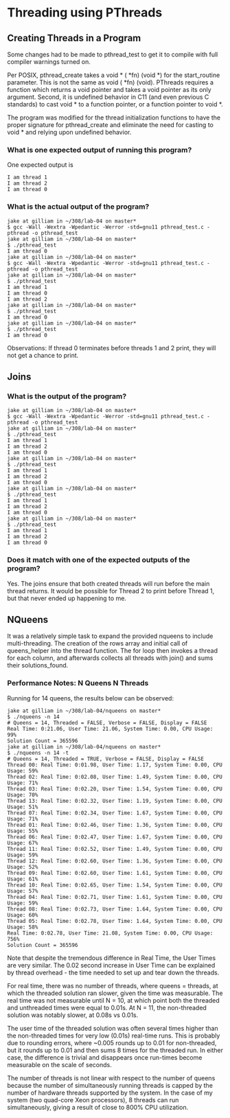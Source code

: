 # Threading using PThreads

## Creating Threads in a Program

Some changes had to be made to pthread_test to get it to compile
with full compiler warnings turned on.

Per POSIX, pthread_create takes a void * ( *fn) (void *) for the
start_routine parameter. This is not the same as void ( *fn) (void).
PThreads requires a function which returns a void pointer and takes a void
pointer as its only argument. Second, it is undefined behavior in C11 (and even previous C standards) to
cast void * to a function pointer, or a function pointer to void *.

The program was modified for the thread initialization
functions to have the proper signature for pthread_create and
eliminate the need for casting to void * and relying upon
undefined behavior.

### What is one expected output of running this program?

One expected output is
```
I am thread 1
I am thread 2
I am thread 0
```

### What is the actual output of the program?
```
jake at gilliam in ~/308/lab-04 on master*
$ gcc -Wall -Wextra -Wpedantic -Werror -std=gnu11 pthread_test.c -pthread -o pthread_test
jake at gilliam in ~/308/lab-04 on master*
$ ./pthread_test
I am thread 0
jake at gilliam in ~/308/lab-04 on master*
$ gcc -Wall -Wextra -Wpedantic -Werror -std=gnu11 pthread_test.c -pthread -o pthread_test
jake at gilliam in ~/308/lab-04 on master*
$ ./pthread_test
I am thread 1
I am thread 0
I am thread 2
jake at gilliam in ~/308/lab-04 on master*
$ ./pthread_test
I am thread 0
jake at gilliam in ~/308/lab-04 on master*
$ ./pthread_test
I am thread 0
```

Observations: If thread 0 terminates before threads 1 and 2 print, they will not
get a chance to print.

## Joins

### What is the output of the program?

```
jake at gilliam in ~/308/lab-04 on master*
$ gcc -Wall -Wextra -Wpedantic -Werror -std=gnu11 pthread_test.c -pthread -o pthread_test
jake at gilliam in ~/308/lab-04 on master*
$ ./pthread_test
I am thread 1
I am thread 2
I am thread 0
jake at gilliam in ~/308/lab-04 on master*
$ ./pthread_test
I am thread 1
I am thread 2
I am thread 0
jake at gilliam in ~/308/lab-04 on master*
$ ./pthread_test
I am thread 1
I am thread 2
I am thread 0
jake at gilliam in ~/308/lab-04 on master*
$ ./pthread_test
I am thread 1
I am thread 2
I am thread 0
```

### Does it match with one of the expected outputs of the program?

Yes. The joins ensure that both created threads will run before the main
thread returns. It would be possible for Thread 2 to print before Thread 1, but
that never ended up happening to me.

## NQueens

It was a relatively simple task to expand the provided nqueens to include multi-threading.
The creation of the rows array and initial call of queens_helper into the
thread function. The for loop then invokes a thread for each column, and
afterwards collects all threads with join() and sums their solutions_found.

### Performance Notes: N Queens N Threads
Running for 14 queens, the results below can be observed:
```
jake at gilliam in ~/308/lab-04/nqueens on master*
$ ./nqueens -n 14
# Queens = 14, Threaded = FALSE, Verbose = FALSE, Display = FALSE
Real Time: 0:21.06, User Time: 21.06, System Time: 0.00, CPU Usage: 99%
Solution Count = 365596
jake at gilliam in ~/308/lab-04/nqueens on master*
$ ./nqueens -n 14 -t
# Queens = 14, Threaded = TRUE, Verbose = FALSE, Display = FALSE
Thread 00: Real Time: 0:01.98, User Time: 1.17, System Time: 0.00, CPU Usage: 59%
Thread 02: Real Time: 0:02.08, User Time: 1.49, System Time: 0.00, CPU Usage: 71%
Thread 03: Real Time: 0:02.20, User Time: 1.54, System Time: 0.00, CPU Usage: 70%
Thread 13: Real Time: 0:02.32, User Time: 1.19, System Time: 0.00, CPU Usage: 51%
Thread 07: Real Time: 0:02.34, User Time: 1.67, System Time: 0.00, CPU Usage: 71%
Thread 01: Real Time: 0:02.46, User Time: 1.36, System Time: 0.00, CPU Usage: 55%
Thread 06: Real Time: 0:02.47, User Time: 1.67, System Time: 0.00, CPU Usage: 67%
Thread 11: Real Time: 0:02.52, User Time: 1.49, System Time: 0.00, CPU Usage: 59%
Thread 12: Real Time: 0:02.60, User Time: 1.36, System Time: 0.00, CPU Usage: 52%
Thread 09: Real Time: 0:02.60, User Time: 1.61, System Time: 0.00, CPU Usage: 61%
Thread 10: Real Time: 0:02.65, User Time: 1.54, System Time: 0.00, CPU Usage: 57%
Thread 04: Real Time: 0:02.71, User Time: 1.61, System Time: 0.00, CPU Usage: 59%
Thread 08: Real Time: 0:02.73, User Time: 1.64, System Time: 0.00, CPU Usage: 60%
Thread 05: Real Time: 0:02.78, User Time: 1.64, System Time: 0.00, CPU Usage: 58%
Real Time: 0:02.78, User Time: 21.08, System Time: 0.00, CPU Usage: 756%
Solution Count = 365596
```

Note that despite the tremendous difference in Real Time, the User Times are very similar.
The 0.02 second increase in User Time can be explained by thread overhead - the time needed
to set up and tear down the threads.

For real time, there was no number of threads, where queens = threads, at which the threaded solution ran
slower, given the time was measurable. The real time was not measurable until N = 10, at
which point both the threaded and unthreaded times were equal to 0.01s. At N = 11, the 
non-threaded solution was notably slower, at 0.08s vs 0.01s.

The user time of the threaded solution was often several times higher than the non-threaded times for
very low (0.01s) real-time runs. This is probably due to rounding errors, where ~0.005 rounds 
up to 0.01 for non-threaded, but it rounds up to 0.01 and then sums 8 times for the threaded run.
In either case, the difference is trivial and disappears once run-times become measurable on the scale
of seconds.

The number of threads is not linear with respect to the number of queens because the number of 
simultaneously running threads is capped by the number of hardware threads supported by the system.
In the case of my system (two quad-core Xeon processors), 8 threads can run
simultaneously, giving a result of close to 800% CPU utilization.
